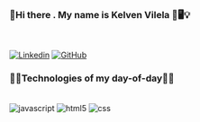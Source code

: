 ### 🚀Hi there . My name is Kelven Vilela 👋🖥️💡
<div></br>

[![Linkedin](https://img.shields.io/badge/LinkedIn-0077B5?style=for-the-badge&logo=linkedin&logoColor=white)](https://www.linkedin.com/in/kelven21/)
[![GitHub](https://img.shields.io/badge/GitHub-100000?style=for-the-badge&logo=github&logoColor=white)](https://github.com/KelvenVS/)

### 🚀🚀Technologies of my day-of-day🚀🚀

<div style="display: inline_block"></br>
    <img align="center" alt="javascript" src="https://img.shields.io/badge/JavaScript-323330?style=for-the-badge&logo=javascript&logoColor=F7DF1E"/>
    <img align="center" alt="html5" src="https://img.shields.io/badge/HTML5-E34F26?style=for-the-badge&logo=html5&logoColor=white"/>
    <img align="center" alt="css" src="https://img.shields.io/badge/CSS3-1572B6?style=for-the-badge&logo=css3&logoColor=white"/>
    </div>
</div>
